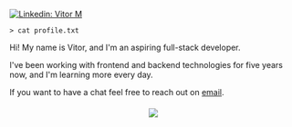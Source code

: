 
[![Linkedin: Vitor M](https://img.shields.io/badge/-Vitor%20M-blue?style=flat-square&logo=Linkedin&logoColor=white&link=https://www.linkedin.com/in/vhmoreno/)](https://www.linkedin.com/in/vhmoreno/)

```> cat profile.txt```


Hi! My name is Vitor, and I'm an aspiring full-stack developer.

I've been working with frontend and backend technologies for five years now, and I'm learning more every day.

If you want to have a chat feel free to reach out on [email](mailto:vh.morenodasilva@gmail.com).


<div style ="margin-top: 20px; text-align: center;">
<a href="https://github.com/anuraghazra/github-readme-stats#top-languages-card">
  <img align="center" src="https://github-readme-stats.vercel.app/api/top-langs/?username=hanar3&theme=tokyonight&layout=compact" />
</a>  
